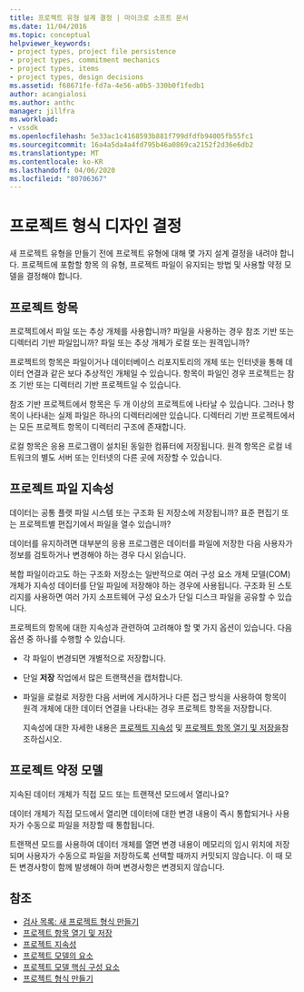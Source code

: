 ```yaml
---
title: 프로젝트 유형 설계 결정 | 마이크로 소프트 문서
ms.date: 11/04/2016
ms.topic: conceptual
helpviewer_keywords:
- project types, project file persistence
- project types, commitment mechanics
- project types, items
- project types, design decisions
ms.assetid: f68671fe-fd7a-4e56-a0b5-330b0f1fedb1
author: acangialosi
ms.author: anthc
manager: jillfra
ms.workload:
- vssdk
ms.openlocfilehash: 5e33ac1c4168593b881f799dfdfb94005fb55fc1
ms.sourcegitcommit: 16a4a5da4a4fd795b46a0869ca2152f2d36e6db2
ms.translationtype: MT
ms.contentlocale: ko-KR
ms.lasthandoff: 04/06/2020
ms.locfileid: "80706367"
---
```

# <a name="project-type-design-decisions"></a>프로젝트 형식 디자인 결정
새 프로젝트 유형을 만들기 전에 프로젝트 유형에 대해 몇 가지 설계 결정을 내려야 합니다. 프로젝트에 포함할 항목 의 유형, 프로젝트 파일이 유지되는 방법 및 사용할 약정 모델을 결정해야 합니다.

## <a name="project-items"></a>프로젝트 항목
 프로젝트에서 파일 또는 추상 개체를 사용합니까? 파일을 사용하는 경우 참조 기반 또는 디렉터리 기반 파일입니까? 파일 또는 추상 개체가 로컬 또는 원격입니까?

 프로젝트의 항목은 파일이거나 데이터베이스 리포지토리의 개체 또는 인터넷을 통해 데이터 연결과 같은 보다 추상적인 개체일 수 있습니다. 항목이 파일인 경우 프로젝트는 참조 기반 또는 디렉터리 기반 프로젝트일 수 있습니다.

 참조 기반 프로젝트에서 항목은 두 개 이상의 프로젝트에 나타날 수 있습니다. 그러나 항목이 나타내는 실제 파일은 하나의 디렉터리에만 있습니다. 디렉터리 기반 프로젝트에서는 모든 프로젝트 항목이 디렉터리 구조에 존재합니다.

 로컬 항목은 응용 프로그램이 설치된 동일한 컴퓨터에 저장됩니다. 원격 항목은 로컬 네트워크의 별도 서버 또는 인터넷의 다른 곳에 저장할 수 있습니다.

## <a name="project-file-persistence"></a>프로젝트 파일 지속성
 데이터는 공통 플랫 파일 시스템 또는 구조화 된 저장소에 저장됩니까? 표준 편집기 또는 프로젝트별 편집기에서 파일을 열수 있습니까?

 데이터를 유지하려면 대부분의 응용 프로그램은 데이터를 파일에 저장한 다음 사용자가 정보를 검토하거나 변경해야 하는 경우 다시 읽습니다.

 복합 파일이라고도 하는 구조화 저장소는 일반적으로 여러 구성 요소 개체 모델(COM) 개체가 지속성 데이터를 단일 파일에 저장해야 하는 경우에 사용됩니다. 구조화 된 스토리지를 사용하면 여러 가지 소프트웨어 구성 요소가 단일 디스크 파일을 공유할 수 있습니다.

 프로젝트의 항목에 대한 지속성과 관련하여 고려해야 할 몇 가지 옵션이 있습니다. 다음 옵션 중 하나를 수행할 수 있습니다.

- 각 파일이 변경되면 개별적으로 저장합니다.

- 단일 **저장** 작업에서 많은 트랜잭션을 캡처합니다.

- 파일을 로컬로 저장한 다음 서버에 게시하거나 다른 접근 방식을 사용하여 항목이 원격 개체에 대한 데이터 연결을 나타내는 경우 프로젝트 항목을 저장합니다.

  지속성에 대한 자세한 내용은 [프로젝트 지속성](../../extensibility/internals/project-persistence.md) 및 [프로젝트 항목 열기 및 저장을](../../extensibility/internals/opening-and-saving-project-items.md)참조하십시오.

## <a name="project-commitment-model"></a>프로젝트 약정 모델
 지속된 데이터 개체가 직접 모드 또는 트랜잭션 모드에서 열리나요?

 데이터 개체가 직접 모드에서 열리면 데이터에 대한 변경 내용이 즉시 통합되거나 사용자가 수동으로 파일을 저장할 때 통합됩니다.

 트랜잭션 모드를 사용하여 데이터 개체를 열면 변경 내용이 메모리의 임시 위치에 저장되며 사용자가 수동으로 파일을 저장하도록 선택할 때까지 커밋되지 않습니다. 이 때 모든 변경사항이 함께 발생해야 하며 변경사항은 변경되지 않습니다.

## <a name="see-also"></a>참조
- [검사 목록: 새 프로젝트 형식 만들기](../../extensibility/internals/checklist-creating-new-project-types.md)
- [프로젝트 항목 열기 및 저장](../../extensibility/internals/opening-and-saving-project-items.md)
- [프로젝트 지속성](../../extensibility/internals/project-persistence.md)
- [프로젝트 모델의 요소](../../extensibility/internals/elements-of-a-project-model.md)
- [프로젝트 모델 핵심 구성 요소](../../extensibility/internals/project-model-core-components.md)
- [프로젝트 형식 만들기](../../extensibility/internals/creating-project-types.md)
